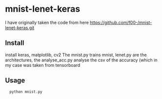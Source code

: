 # mnist-lenet-keras

I have originally taken the code from here https://github.com/f00-/mnist-lenet-keras.git

## Install

  
install keras, matplotlib, cv2
The mnist.py trains mnist, lenet.py are the architectures, the analyse_acc.py analyse the csv of the accuracy (which in my case was taken from tensorboard

## Usage
```
  python mnist.py
```

